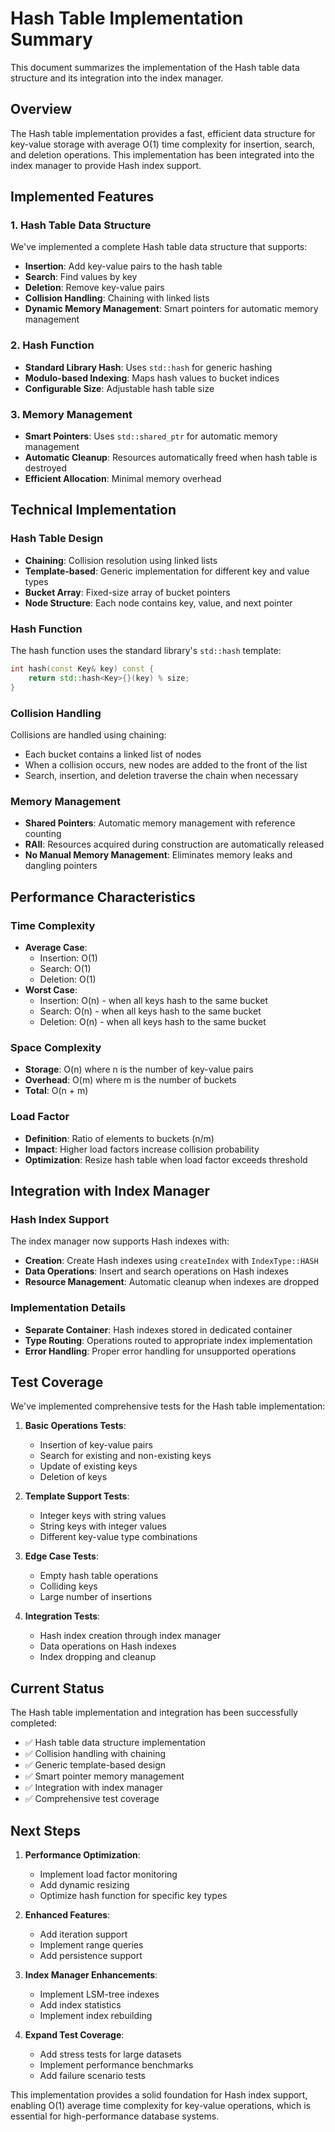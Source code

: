 # Hash Table Implementation Summary

This document summarizes the implementation of the Hash table data structure and its integration into the index manager.

## Overview

The Hash table implementation provides a fast, efficient data structure for key-value storage with average O(1) time complexity for insertion, search, and deletion operations. This implementation has been integrated into the index manager to provide Hash index support.

## Implemented Features

### 1. Hash Table Data Structure
We've implemented a complete Hash table data structure that supports:
- **Insertion**: Add key-value pairs to the hash table
- **Search**: Find values by key
- **Deletion**: Remove key-value pairs
- **Collision Handling**: Chaining with linked lists
- **Dynamic Memory Management**: Smart pointers for automatic memory management

### 2. Hash Function
- **Standard Library Hash**: Uses `std::hash` for generic hashing
- **Modulo-based Indexing**: Maps hash values to bucket indices
- **Configurable Size**: Adjustable hash table size

### 3. Memory Management
- **Smart Pointers**: Uses `std::shared_ptr` for automatic memory management
- **Automatic Cleanup**: Resources automatically freed when hash table is destroyed
- **Efficient Allocation**: Minimal memory overhead

## Technical Implementation

### Hash Table Design
- **Chaining**: Collision resolution using linked lists
- **Template-based**: Generic implementation for different key and value types
- **Bucket Array**: Fixed-size array of bucket pointers
- **Node Structure**: Each node contains key, value, and next pointer

### Hash Function
The hash function uses the standard library's `std::hash` template:
```cpp
int hash(const Key& key) const {
    return std::hash<Key>{}(key) % size;
}
```

### Collision Handling
Collisions are handled using chaining:
- Each bucket contains a linked list of nodes
- When a collision occurs, new nodes are added to the front of the list
- Search, insertion, and deletion traverse the chain when necessary

### Memory Management
- **Shared Pointers**: Automatic memory management with reference counting
- **RAII**: Resources acquired during construction are automatically released
- **No Manual Memory Management**: Eliminates memory leaks and dangling pointers

## Performance Characteristics

### Time Complexity
- **Average Case**:
  - Insertion: O(1)
  - Search: O(1)
  - Deletion: O(1)
- **Worst Case**:
  - Insertion: O(n) - when all keys hash to the same bucket
  - Search: O(n) - when all keys hash to the same bucket
  - Deletion: O(n) - when all keys hash to the same bucket

### Space Complexity
- **Storage**: O(n) where n is the number of key-value pairs
- **Overhead**: O(m) where m is the number of buckets
- **Total**: O(n + m)

### Load Factor
- **Definition**: Ratio of elements to buckets (n/m)
- **Impact**: Higher load factors increase collision probability
- **Optimization**: Resize hash table when load factor exceeds threshold

## Integration with Index Manager

### Hash Index Support
The index manager now supports Hash indexes with:
- **Creation**: Create Hash indexes using `createIndex` with `IndexType::HASH`
- **Data Operations**: Insert and search operations on Hash indexes
- **Resource Management**: Automatic cleanup when indexes are dropped

### Implementation Details
- **Separate Container**: Hash indexes stored in dedicated container
- **Type Routing**: Operations routed to appropriate index implementation
- **Error Handling**: Proper error handling for unsupported operations

## Test Coverage

We've implemented comprehensive tests for the Hash table implementation:

1. **Basic Operations Tests**:
   - Insertion of key-value pairs
   - Search for existing and non-existing keys
   - Update of existing keys
   - Deletion of keys

2. **Template Support Tests**:
   - Integer keys with string values
   - String keys with integer values
   - Different key-value type combinations

3. **Edge Case Tests**:
   - Empty hash table operations
   - Colliding keys
   - Large number of insertions

4. **Integration Tests**:
   - Hash index creation through index manager
   - Data operations on Hash indexes
   - Index dropping and cleanup

## Current Status

The Hash table implementation and integration has been successfully completed:

- ✅ Hash table data structure implementation
- ✅ Collision handling with chaining
- ✅ Generic template-based design
- ✅ Smart pointer memory management
- ✅ Integration with index manager
- ✅ Comprehensive test coverage

## Next Steps

1. **Performance Optimization**:
   - Implement load factor monitoring
   - Add dynamic resizing
   - Optimize hash function for specific key types

2. **Enhanced Features**:
   - Add iteration support
   - Implement range queries
   - Add persistence support

3. **Index Manager Enhancements**:
   - Implement LSM-tree indexes
   - Add index statistics
   - Implement index rebuilding

4. **Expand Test Coverage**:
   - Add stress tests for large datasets
   - Implement performance benchmarks
   - Add failure scenario tests

This implementation provides a solid foundation for Hash index support, enabling O(1) average time complexity for key-value operations, which is essential for high-performance database systems.